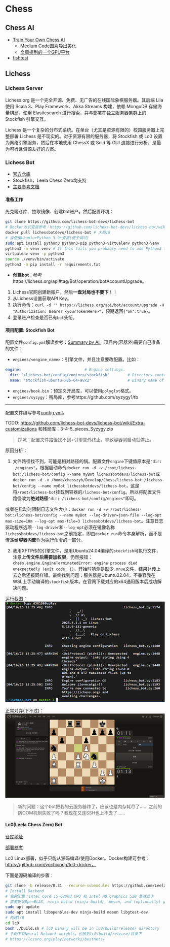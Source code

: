 # Chess

## Chess AI

- [Train Your Own Chess AI](https://medium.com/data-science/train-your-own-chess-ai-66b9ca8d71e4)
  - [Medium Code图片导出美化](https://carbon.now.sh/)
  - [文章提到的一个GPU平台](https://lightning.ai/)
- [fishtest](https://tests.stockfishchess.org/)

## Lichess

### Lichess Server

Lichess.org 是一个完全开源、免费、无广告的在线国际象棋服务器。其后端 Lila 使用 Scala 3、Play Framework、Akka Streams 构建，依赖 MongoDB 存储海量棋局，使用 Elasticsearch 进行搜索，并与部署在独立服务器集群上的 Stockfish 引擎交互。

Lichess 是一个复杂的分布式系统。在单台（尤其是资源有限的）校园服务器上完整部署 Lichess 是不现实的。对于资源有限的服务器，将 Stockfish 或 Lc0 设置为网络引擎服务，然后在本地使用 ChessX 或 Scid 等 GUI 连接进行分析，是最为可行且资源友好的方案。

### Lichess Bot

- [官方仓库](https://github.com/lichess-bot-devs/lichess-bot)
- Stockfish，Leela Chess Zero均支持
- [主要参考文档](https://github.com/lichess-bot-devs/lichess-bot/wiki/Setup-the-engine)

#### 准备工作

先克隆仓库、拉取镜像、创建bot账户。然后配置环境：

```bash
git clone https://github.com/lichess-bot-devs/lichess-bot
# Docker方式安装参考：https://github.com/lichess-bot-devs/lichess-bot/wiki/How-to-use-the-Docker-image。
docker pull lichessbotdevs/lichess-bot # 大概1G
# 或使用Ubuntu+Python 3.9+安装(便于调试)
sudo apt install python3 python3-pip python3-virtualenv python3-venv
python3 -m venv venv # If this fails you probably need to add Python3 to your PATH.
virtualenv venv -p python3
source ./venv/bin/activate
python3 -m pip install -r requirements.txt
```

- **创建bot**：参考https://lichess.org/api#tag/Bot/operation/botAccountUpgrade。

1. Lichess官网创建新账户，然后**一盘对局也不要下**！！
2. 从Lichess设置获取API Key。
3. 执行命令：`curl -d '' https://lichess.org/api/bot/account/upgrade -H "Authorization: Bearer <yourTokenHere>"`，预期返回`{"ok":true}`。
4. 登录账户检查是否已有`bot`头衔。

#### 项目配置: Stockfish Bot

配置文件`config.yml`解读参考：[Summary by AI](./lichess-bot-setting.md)。项目内(容器外)需要自己准备的文件：

- `engines/<engine_name>`：引擎文件，并且注意要改配置。比如：

```yaml
engine:                            # Engine settings.
  dir: "/lichess-bot/config/engines/stockfish"        # Directory containing the engine. This can be an absolute path or one relative to lichess-bot/.
  name: "stockfish-ubuntu-x86-64-avx2"                # Binary name of the engine to use.
```

- `engines/book.bin`：预定义开局库，可以使用`polyglot`格式。
- `engines/syzygy`：残局库，参考https://github.com/syzygy1/tb

---

配置文件编写参考[config.yml](./config.yml)。

TODO: https://github.com/lichess-bot-devs/lichess-bot/wiki/Extra-customizations 和残局库：3-4-5_pieces_Syzygy.zip

> 踩坑：配置文件路径找不到+引擎意外终止，导致容器刚启动就停止。

原因分析：

1. 文件路径找不到，可能是相对路径的锅。配置文件`engine`下键值原本是`"dir: ./engines"`。根据启动命令`docker run -d -v /root/lichess-bot:/lichess-bot/config --name myBot lichessbotdevs/lichess-bot`或`docker run -d -v /home/chesszyh/Develop/Chess/lichess-bot:/lichess-bot/config --name myBot lichessbotdevs/lichess-bot`，这是将`/root/lichess-bot`挂载到容器的`/lichess-bot/config`。所以将配置文件路径改为**绝对路径**`"dir: /lichess-bot/config/engines"`即可。

或者在启动时限制日志文件大小：`docker run -d -v /root/lichess-bot:/lichess-bot/config --name myBot --log-driver=json-file --log-opt max-size=10m --log-opt max-file=3 lichessbotdevs/lichess-bot`。注意日志驱动程序选项`--log-driver`和`--log-opt`必须在镜像名称`lichessbotdevs/lichess-bot`之前指定，即由`docker run`命令本身解析，而不是传递给**容器内部**作为执行命令的一部分。

2. 我用XFTP传的引擎文件，是用Ubuntu24.04编译的`stockfish`可执行文件，注意**上传文件后需要加权限**，仍然报错：`chess.engine.EngineTerminatedError: engine process died unexpectedly (exit code: 1)`。开始时猜测是缺少`.nnue`文件，结果补传上去之后还报同样错。最终找到问题：服务器是Ubuntu22.04，不兼容我在WSL上手动编译的`stockfish`版本。在官网下载对应的x64通用版本后成功解决问题。

运行截图： ![alt text](bot启动.png)

正常对弈(下不过)： ![alt text](bot对弈.png)

> 新的问题：这个bot把我的云服务器炸了，应该也是内存耗尽了……
> 之前的防OOM机制失败了吗？我现在又连SSH也上不去了……

#### Lc0(Leela Chess Zero) Bot

[仓库地址](https://github.com/LeelaChessZero/lc0/)

[部署参考](https://github.com/LeelaChessZero/lc0/blob/master/README.md#building-and-running-lc0)

Lc0 Linux部署，似乎只能从源码编译/使用Docker。Docker构建可参考：https://github.com/vochicong/lc0-docker。

下面是源码编译的步骤：

```bash
git clone -b release/0.31 --recurse-submodules https://github.com/LeelaChessZero/lc0.git
# Install Backend
# 我的配置：Intel Core i5-6200U CPU 和 Intel HD Graphics 520 集成显卡
# 需要安装OpenBLAS, ninja build (ninja-build), meson, and (optionally) gtest (libgtest-dev).
sudo apt update
sudo apt install libopenblas-dev ninja-build meson libgtest-dev
# 构建lc0
cd lc0
bash ./build.sh # lc0 binary will be in lc0/build/release/ directory
# 手动下载Neural Network weights，也放到lc0/build/release/目录下
# https://lczero.org/play/networks/bestnets/
```